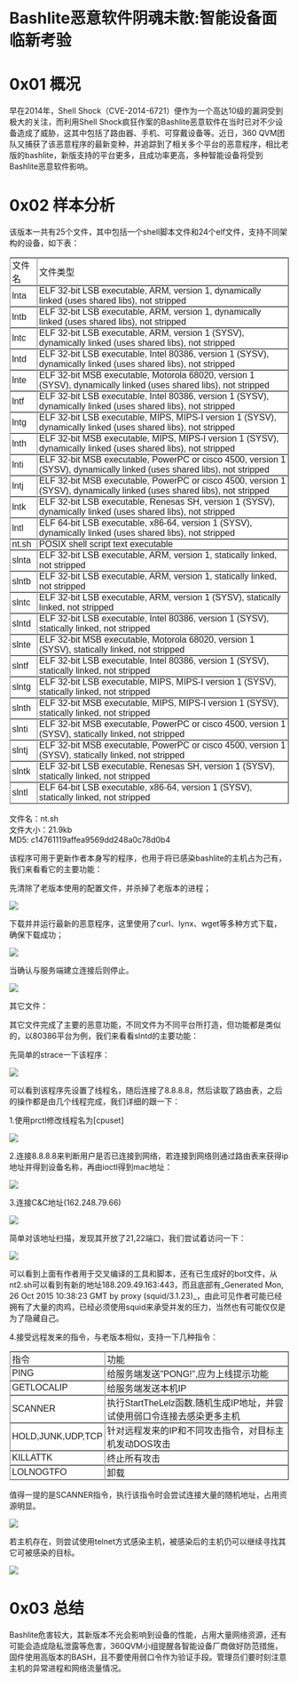 # Bashlite恶意软件阴魂未散:智能设备面临新考验

0x01 概况
=====

早在2014年，Shell Shock（CVE-2014-6721）便作为一个高达10级的漏洞受到极大的关注，而利用Shell Shock疯狂作案的Bashlite恶意软件在当时已对不少设备造成了威胁，这其中包括了路由器、手机、可穿戴设备等。近日，360 QVM团队又捕获了该恶意程序的最新变种，并追踪到了相关多个平台的恶意程序，相比老版的bashlite，新版支持的平台更多，且成功率更高，多种智能设备将受到Bashlite恶意软件影响。

0x02 样本分析
=====

该版本一共有25个文件，其中包括一个shell脚本文件和24个elf文件，支持不同架构的设备，如下表：

<table border="1" style="box-sizing: border-box; border-collapse: separate; border-spacing: 0px; background-color: rgb(255, 255, 255); border-top: 1px solid rgb(224, 224, 224); border-left: 1px solid rgb(224, 224, 224); font-family: Helvetica, Arial, &quot;Hiragino Sans GB&quot;, sans-serif; letter-spacing: normal; orphans: 2; text-indent: 0px; text-transform: none; widows: 2; word-spacing: 0px; -webkit-text-stroke-width: 0px; text-decoration-style: initial; text-decoration-color: initial;"><tbody style="box-sizing: border-box;"><tr style="box-sizing: border-box;"><td style="box-sizing: border-box; padding: 0px 3px; border-bottom: 1px solid rgb(224, 224, 224); border-right: 1px solid rgb(224, 224, 224);">文件名</td><td style="box-sizing: border-box; padding: 0px 3px; border-bottom: 1px solid rgb(224, 224, 224); border-right: 1px solid rgb(224, 224, 224);">文件类型</td></tr><tr style="box-sizing: border-box;"><td style="box-sizing: border-box; padding: 0px 3px; border-bottom: 1px solid rgb(224, 224, 224); border-right: 1px solid rgb(224, 224, 224);">lnta</td><td style="box-sizing: border-box; padding: 0px 3px; border-bottom: 1px solid rgb(224, 224, 224); border-right: 1px solid rgb(224, 224, 224);">ELF 32-bit LSB executable, ARM, version 1, dynamically linked (uses shared libs), not stripped</td></tr><tr style="box-sizing: border-box;"><td style="box-sizing: border-box; padding: 0px 3px; border-bottom: 1px solid rgb(224, 224, 224); border-right: 1px solid rgb(224, 224, 224);">lntb</td><td style="box-sizing: border-box; padding: 0px 3px; border-bottom: 1px solid rgb(224, 224, 224); border-right: 1px solid rgb(224, 224, 224);">ELF 32-bit LSB executable, ARM, version 1, dynamically linked (uses shared libs), not stripped</td></tr><tr style="box-sizing: border-box;"><td style="box-sizing: border-box; padding: 0px 3px; border-bottom: 1px solid rgb(224, 224, 224); border-right: 1px solid rgb(224, 224, 224);">lntc</td><td style="box-sizing: border-box; padding: 0px 3px; border-bottom: 1px solid rgb(224, 224, 224); border-right: 1px solid rgb(224, 224, 224);">ELF 32-bit LSB executable, ARM, version 1 (SYSV), dynamically linked (uses shared libs), not stripped</td></tr><tr style="box-sizing: border-box;"><td style="box-sizing: border-box; padding: 0px 3px; border-bottom: 1px solid rgb(224, 224, 224); border-right: 1px solid rgb(224, 224, 224);">lntd</td><td style="box-sizing: border-box; padding: 0px 3px; border-bottom: 1px solid rgb(224, 224, 224); border-right: 1px solid rgb(224, 224, 224);">ELF 32-bit LSB executable, Intel 80386, version 1 (SYSV), dynamically linked (uses shared libs), not stripped</td></tr><tr style="box-sizing: border-box;"><td style="box-sizing: border-box; padding: 0px 3px; border-bottom: 1px solid rgb(224, 224, 224); border-right: 1px solid rgb(224, 224, 224);">lnte</td><td style="box-sizing: border-box; padding: 0px 3px; border-bottom: 1px solid rgb(224, 224, 224); border-right: 1px solid rgb(224, 224, 224);">ELF 32-bit MSB executable, Motorola 68020, version 1 (SYSV), dynamically linked (uses shared libs), not stripped</td></tr><tr style="box-sizing: border-box;"><td style="box-sizing: border-box; padding: 0px 3px; border-bottom: 1px solid rgb(224, 224, 224); border-right: 1px solid rgb(224, 224, 224);">lntf</td><td style="box-sizing: border-box; padding: 0px 3px; border-bottom: 1px solid rgb(224, 224, 224); border-right: 1px solid rgb(224, 224, 224);">ELF 32-bit LSB executable, Intel 80386, version 1 (SYSV), dynamically linked (uses shared libs), not stripped</td></tr><tr style="box-sizing: border-box;"><td style="box-sizing: border-box; padding: 0px 3px; border-bottom: 1px solid rgb(224, 224, 224); border-right: 1px solid rgb(224, 224, 224);">lntg</td><td style="box-sizing: border-box; padding: 0px 3px; border-bottom: 1px solid rgb(224, 224, 224); border-right: 1px solid rgb(224, 224, 224);">ELF 32-bit LSB executable, MIPS, MIPS-I version 1 (SYSV), dynamically linked (uses shared libs), not stripped</td></tr><tr style="box-sizing: border-box;"><td style="box-sizing: border-box; padding: 0px 3px; border-bottom: 1px solid rgb(224, 224, 224); border-right: 1px solid rgb(224, 224, 224);">lnth</td><td style="box-sizing: border-box; padding: 0px 3px; border-bottom: 1px solid rgb(224, 224, 224); border-right: 1px solid rgb(224, 224, 224);">ELF 32-bit MSB executable, MIPS, MIPS-I version 1 (SYSV), dynamically linked (uses shared libs), not stripped</td></tr><tr style="box-sizing: border-box;"><td style="box-sizing: border-box; padding: 0px 3px; border-bottom: 1px solid rgb(224, 224, 224); border-right: 1px solid rgb(224, 224, 224);">lnti</td><td style="box-sizing: border-box; padding: 0px 3px; border-bottom: 1px solid rgb(224, 224, 224); border-right: 1px solid rgb(224, 224, 224);">ELF 32-bit MSB executable, PowerPC or cisco 4500, version 1 (SYSV), dynamically linked (uses shared libs), not stripped</td></tr><tr style="box-sizing: border-box;"><td style="box-sizing: border-box; padding: 0px 3px; border-bottom: 1px solid rgb(224, 224, 224); border-right: 1px solid rgb(224, 224, 224);">lntj</td><td style="box-sizing: border-box; padding: 0px 3px; border-bottom: 1px solid rgb(224, 224, 224); border-right: 1px solid rgb(224, 224, 224);">ELF 32-bit MSB executable, PowerPC or cisco 4500, version 1 (SYSV), dynamically linked (uses shared libs), not stripped</td></tr><tr style="box-sizing: border-box;"><td style="box-sizing: border-box; padding: 0px 3px; border-bottom: 1px solid rgb(224, 224, 224); border-right: 1px solid rgb(224, 224, 224);">lntk</td><td style="box-sizing: border-box; padding: 0px 3px; border-bottom: 1px solid rgb(224, 224, 224); border-right: 1px solid rgb(224, 224, 224);">ELF 32-bit LSB executable, Renesas SH, version 1 (SYSV), dynamically linked (uses shared libs), not stripped</td></tr><tr style="box-sizing: border-box;"><td style="box-sizing: border-box; padding: 0px 3px; border-bottom: 1px solid rgb(224, 224, 224); border-right: 1px solid rgb(224, 224, 224);">lntl</td><td style="box-sizing: border-box; padding: 0px 3px; border-bottom: 1px solid rgb(224, 224, 224); border-right: 1px solid rgb(224, 224, 224);">ELF 64-bit LSB executable, x86-64, version 1 (SYSV), dynamically linked (uses shared libs), not stripped</td></tr><tr style="box-sizing: border-box;"><td style="box-sizing: border-box; padding: 0px 3px; border-bottom: 1px solid rgb(224, 224, 224); border-right: 1px solid rgb(224, 224, 224);">nt.sh</td><td style="box-sizing: border-box; padding: 0px 3px; border-bottom: 1px solid rgb(224, 224, 224); border-right: 1px solid rgb(224, 224, 224);">POSIX shell script text executable</td></tr><tr style="box-sizing: border-box;"><td style="box-sizing: border-box; padding: 0px 3px; border-bottom: 1px solid rgb(224, 224, 224); border-right: 1px solid rgb(224, 224, 224);">slnta</td><td style="box-sizing: border-box; padding: 0px 3px; border-bottom: 1px solid rgb(224, 224, 224); border-right: 1px solid rgb(224, 224, 224);">ELF 32-bit LSB executable, ARM, version 1, statically linked, not stripped</td></tr><tr style="box-sizing: border-box;"><td style="box-sizing: border-box; padding: 0px 3px; border-bottom: 1px solid rgb(224, 224, 224); border-right: 1px solid rgb(224, 224, 224);">slntb</td><td style="box-sizing: border-box; padding: 0px 3px; border-bottom: 1px solid rgb(224, 224, 224); border-right: 1px solid rgb(224, 224, 224);">ELF 32-bit LSB executable, ARM, version 1, statically linked, not stripped</td></tr><tr style="box-sizing: border-box;"><td style="box-sizing: border-box; padding: 0px 3px; border-bottom: 1px solid rgb(224, 224, 224); border-right: 1px solid rgb(224, 224, 224);">slntc</td><td style="box-sizing: border-box; padding: 0px 3px; border-bottom: 1px solid rgb(224, 224, 224); border-right: 1px solid rgb(224, 224, 224);">ELF 32-bit LSB executable, ARM, version 1 (SYSV), statically linked, not stripped</td></tr><tr style="box-sizing: border-box;"><td style="box-sizing: border-box; padding: 0px 3px; border-bottom: 1px solid rgb(224, 224, 224); border-right: 1px solid rgb(224, 224, 224);">slntd</td><td style="box-sizing: border-box; padding: 0px 3px; border-bottom: 1px solid rgb(224, 224, 224); border-right: 1px solid rgb(224, 224, 224);">ELF 32-bit LSB executable, Intel 80386, version 1 (SYSV), statically linked, not stripped</td></tr><tr style="box-sizing: border-box;"><td style="box-sizing: border-box; padding: 0px 3px; border-bottom: 1px solid rgb(224, 224, 224); border-right: 1px solid rgb(224, 224, 224);">slnte</td><td style="box-sizing: border-box; padding: 0px 3px; border-bottom: 1px solid rgb(224, 224, 224); border-right: 1px solid rgb(224, 224, 224);">ELF 32-bit MSB executable, Motorola 68020, version 1 (SYSV), statically linked, not stripped</td></tr><tr style="box-sizing: border-box;"><td style="box-sizing: border-box; padding: 0px 3px; border-bottom: 1px solid rgb(224, 224, 224); border-right: 1px solid rgb(224, 224, 224);">slntf</td><td style="box-sizing: border-box; padding: 0px 3px; border-bottom: 1px solid rgb(224, 224, 224); border-right: 1px solid rgb(224, 224, 224);">ELF 32-bit LSB executable, Intel 80386, version 1 (SYSV), statically linked, not stripped</td></tr><tr style="box-sizing: border-box;"><td style="box-sizing: border-box; padding: 0px 3px; border-bottom: 1px solid rgb(224, 224, 224); border-right: 1px solid rgb(224, 224, 224);">slntg</td><td style="box-sizing: border-box; padding: 0px 3px; border-bottom: 1px solid rgb(224, 224, 224); border-right: 1px solid rgb(224, 224, 224);">ELF 32-bit LSB executable, MIPS, MIPS-I version 1 (SYSV), statically linked, not stripped</td></tr><tr style="box-sizing: border-box;"><td style="box-sizing: border-box; padding: 0px 3px; border-bottom: 1px solid rgb(224, 224, 224); border-right: 1px solid rgb(224, 224, 224);">slnth</td><td style="box-sizing: border-box; padding: 0px 3px; border-bottom: 1px solid rgb(224, 224, 224); border-right: 1px solid rgb(224, 224, 224);">ELF 32-bit MSB executable, MIPS, MIPS-I version 1 (SYSV), statically linked, not stripped</td></tr><tr style="box-sizing: border-box;"><td style="box-sizing: border-box; padding: 0px 3px; border-bottom: 1px solid rgb(224, 224, 224); border-right: 1px solid rgb(224, 224, 224);">slnti</td><td style="box-sizing: border-box; padding: 0px 3px; border-bottom: 1px solid rgb(224, 224, 224); border-right: 1px solid rgb(224, 224, 224);">ELF 32-bit MSB executable, PowerPC or cisco 4500, version 1 (SYSV), statically linked, not stripped</td></tr><tr style="box-sizing: border-box;"><td style="box-sizing: border-box; padding: 0px 3px; border-bottom: 1px solid rgb(224, 224, 224); border-right: 1px solid rgb(224, 224, 224);">slntj</td><td style="box-sizing: border-box; padding: 0px 3px; border-bottom: 1px solid rgb(224, 224, 224); border-right: 1px solid rgb(224, 224, 224);">ELF 32-bit MSB executable, PowerPC or cisco 4500, version 1 (SYSV), statically linked, not stripped</td></tr><tr style="box-sizing: border-box;"><td style="box-sizing: border-box; padding: 0px 3px; border-bottom: 1px solid rgb(224, 224, 224); border-right: 1px solid rgb(224, 224, 224);">slntk</td><td style="box-sizing: border-box; padding: 0px 3px; border-bottom: 1px solid rgb(224, 224, 224); border-right: 1px solid rgb(224, 224, 224);">ELF 32-bit LSB executable, Renesas SH, version 1 (SYSV), statically linked, not stripped</td></tr><tr style="box-sizing: border-box;"><td style="box-sizing: border-box; padding: 0px 3px; border-bottom: 1px solid rgb(224, 224, 224); border-right: 1px solid rgb(224, 224, 224);">slntl</td><td style="box-sizing: border-box; padding: 0px 3px; border-bottom: 1px solid rgb(224, 224, 224); border-right: 1px solid rgb(224, 224, 224);">ELF 64-bit LSB executable, x86-64, version 1 (SYSV), statically linked, not stripped</td></tr></tbody></table>

文件名：nt.sh  
文件大小：21.9kb  
MD5: c14761119affea9569dd248a0c78d0b4

该程序可用于更新作者本身写的程序，也用于将已感染bashlite的主机占为己有，我们来看看它的主要功能：

先清除了老版本使用的配置文件，并杀掉了老版本的进程；

![](http://drops.javaweb.org/uploads/images/31f0895f78e51ea5536a240ed5a5f7882eb09036.jpg)

下载并并运行最新的恶意程序，这里使用了curl、lynx、wget等多种方式下载，确保下载成功；

![](http://drops.javaweb.org/uploads/images/654de35d0744a0a9c059bedbeff70ed59ebe7252.jpg)

当确认与服务端建立连接后则停止。

![](http://drops.javaweb.org/uploads/images/f261ee718b94ab1778f48fc288f118b7ab7aa7de.jpg)

其它文件：

其它文件完成了主要的恶意功能，不同文件为不同平台所打造，但功能都是类似的，以80386平台为例，我们来看看slntd的主要功能：

先简单的strace一下该程序：

![](http://drops.javaweb.org/uploads/images/e5a79bae3313b923992fdadad147ee06b5fad14f.jpg)

可以看到该程序先设置了线程名，随后连接了8.8.8.8，然后读取了路由表，之后的操作都是由几个线程完成，我们详细的跟一下：

1.使用prctl修改线程名为[cpuset]

![](http://drops.javaweb.org/uploads/images/704bef0a2b649a81c422315fcf1c1e22dc8ea67e.jpg)

2.连接8.8.8.8来判断用户是否已连接到网络，若连接到网络则通过路由表来获得ip地址并得到设备名称，再由ioctl得到mac地址：

![](http://drops.javaweb.org/uploads/images/86fe01ea5ef470f83de5fbc0179f0a1d643dc060.jpg)

3.连接C&C地址(162.248.79.66)

![](http://drops.javaweb.org/uploads/images/9c80797194616d40f2bef104efc60962536b7a93.jpg)

简单对该地址扫描，发现其开放了21,22端口，我们尝试着访问一下：

![](http://drops.javaweb.org/uploads/images/69301b6bc8c50818ceb70e504351e6fef4169c81.jpg)

可以看到上面有作者用于交叉编译的工具和脚本，还有已生成好的bot文件，从nt2.sh可以看到有新的地址188.209.49.163:443，而且底部有_Generated Mon, 26 Oct 2015 10:38:23 GMT by proxy (squid/3.1.23)_，由此可见作者可能已经拥有了大量的肉鸡，已经必须使用squid来承受并发的压力，当然也有可能仅仅是为了隐藏自己。

4.接受远程发来的指令，与老版本相似，支持一下几种指令：

<table border="1" style="box-sizing: border-box; border-collapse: separate; border-spacing: 0px; background-color: rgb(255, 255, 255); border-top: 1px solid rgb(224, 224, 224); border-left: 1px solid rgb(224, 224, 224); font-family: Helvetica, Arial, &quot;Hiragino Sans GB&quot;, sans-serif; letter-spacing: normal; orphans: 2; text-indent: 0px; text-transform: none; widows: 2; word-spacing: 0px; -webkit-text-stroke-width: 0px; text-decoration-style: initial; text-decoration-color: initial;"><tbody style="box-sizing: border-box;"><tr style="box-sizing: border-box;"><td style="box-sizing: border-box; padding: 0px 3px; border-bottom: 1px solid rgb(224, 224, 224); border-right: 1px solid rgb(224, 224, 224);">指令</td><td style="box-sizing: border-box; padding: 0px 3px; border-bottom: 1px solid rgb(224, 224, 224); border-right: 1px solid rgb(224, 224, 224);">功能</td></tr><tr style="box-sizing: border-box;"><td style="box-sizing: border-box; padding: 0px 3px; border-bottom: 1px solid rgb(224, 224, 224); border-right: 1px solid rgb(224, 224, 224);">PING</td><td style="box-sizing: border-box; padding: 0px 3px; border-bottom: 1px solid rgb(224, 224, 224); border-right: 1px solid rgb(224, 224, 224);">给服务端发送"PONG!",应为上线提示功能</td></tr><tr style="box-sizing: border-box;"><td style="box-sizing: border-box; padding: 0px 3px; border-bottom: 1px solid rgb(224, 224, 224); border-right: 1px solid rgb(224, 224, 224);">GETLOCALIP</td><td style="box-sizing: border-box; padding: 0px 3px; border-bottom: 1px solid rgb(224, 224, 224); border-right: 1px solid rgb(224, 224, 224);">给服务端发送本机IP</td></tr><tr style="box-sizing: border-box;"><td style="box-sizing: border-box; padding: 0px 3px; border-bottom: 1px solid rgb(224, 224, 224); border-right: 1px solid rgb(224, 224, 224);">SCANNER</td><td style="box-sizing: border-box; padding: 0px 3px; border-bottom: 1px solid rgb(224, 224, 224); border-right: 1px solid rgb(224, 224, 224);">执行StartTheLelz函数,随机生成IP地址，并尝试使用弱口令连接去感染更多主机</td></tr><tr style="box-sizing: border-box;"><td style="box-sizing: border-box; padding: 0px 3px; border-bottom: 1px solid rgb(224, 224, 224); border-right: 1px solid rgb(224, 224, 224);">HOLD,JUNK,UDP,TCP</td><td style="box-sizing: border-box; padding: 0px 3px; border-bottom: 1px solid rgb(224, 224, 224); border-right: 1px solid rgb(224, 224, 224);">针对远程发来的IP和不同攻击指令，对目标主机发动DOS攻击</td></tr><tr style="box-sizing: border-box;"><td style="box-sizing: border-box; padding: 0px 3px; border-bottom: 1px solid rgb(224, 224, 224); border-right: 1px solid rgb(224, 224, 224);">KILLATTK</td><td style="box-sizing: border-box; padding: 0px 3px; border-bottom: 1px solid rgb(224, 224, 224); border-right: 1px solid rgb(224, 224, 224);">终止所有攻击</td></tr><tr style="box-sizing: border-box;"><td style="box-sizing: border-box; padding: 0px 3px; border-bottom: 1px solid rgb(224, 224, 224); border-right: 1px solid rgb(224, 224, 224);">LOLNOGTFO</td><td style="box-sizing: border-box; padding: 0px 3px; border-bottom: 1px solid rgb(224, 224, 224); border-right: 1px solid rgb(224, 224, 224);">卸载</td></tr></tbody></table>

值得一提的是SCANNER指令，执行该指令时会尝试连接大量的随机地址，占用资源明显。

![](http://drops.javaweb.org/uploads/images/e34e6f88576d17def0b1c46ff7e8d9e23ebf9f02.jpg)

若主机存在，则尝试使用telnet方式感染主机，被感染后的主机仍可以继续寻找其它可被感染的目标。

![](http://drops.javaweb.org/uploads/images/448a164625d360eaa8e2c03dcd0188b3d3886f15.jpg)

0x03 总结
=====

Bashlite危害较大，其新版本不光会影响到设备的性能，占用大量网络资源，还有可能会造成隐私泄露等危害，360QVM小组提醒各智能设备厂商做好防范措施，固件使用高版本的BASH，且不要使用弱口令作为验证手段。管理员们要时刻注意主机的异常进程和网络流量情况。
